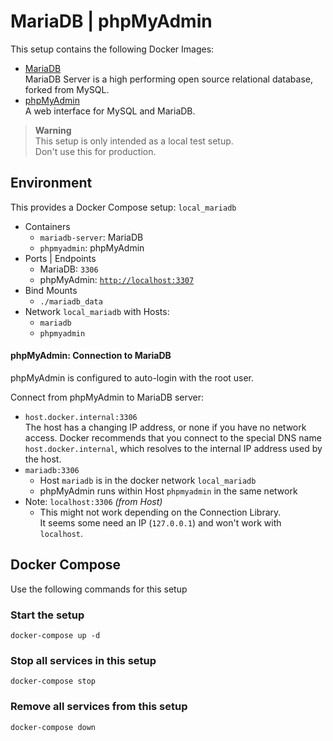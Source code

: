 # MariaDB | phpMyAdmin

This setup contains the following Docker Images:
- [MariaDB](https://hub.docker.com/_/mariadb)  
  MariaDB Server is a high performing open source relational database, forked from MySQL.
- [phpMyAdmin](https://hub.docker.com/_/phpmyadmin)  
  A web interface for MySQL and MariaDB.

> **Warning**  
> This setup is only intended as a local test setup.  
> Don't use this for production.

## Environment
This provides a Docker Compose setup: `local_mariadb`

- Containers
  - `mariadb-server`: MariaDB
  - `phpmyadmin`: phpMyAdmin
- Ports | Endpoints
  - MariaDB: `3306`
  - phpMyAdmin: [`http://localhost:3307`](http://localhost:3307)
- Bind Mounts
  - `./mariadb_data`
- Network `local_mariadb` with Hosts:
     - `mariadb`
     - `phpmyadmin`

#### phpMyAdmin: Connection to MariaDB

phpMyAdmin is configured to auto-login with the root user.

Connect from phpMyAdmin to MariaDB server:
- `host.docker.internal:3306`  
  The host has a changing IP address, or none if you have no 
  network access. Docker recommends that you connect to the 
  special DNS name `host.docker.internal`, which resolves to the 
  internal IP address used by the host.
- `mariadb:3306`  
   - Host `mariadb` is in the docker network `local_mariadb`
   - phpMyAdmin runs within Host `phpmyadmin` in the same network
- Note: `localhost:3306` *(from Host)*  
  - This might not work depending on the Connection Library.  
    It seems some need an IP (`127.0.0.1`) and won't work with `localhost`.


## Docker Compose

Use the following commands for this setup

### Start the setup

```
docker-compose up -d
```

### Stop all services in this setup

```
docker-compose stop
```

### Remove all services from this setup

```
docker-compose down
```
